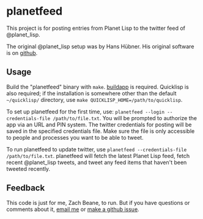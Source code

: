 # planetfeed

This project is for posting entries from Planet Lisp to the twitter
feed of @planet_lisp.

The original @planet_lisp setup was by Hans Hübner. His original
software is on [github](https://github.com/hanshuebner/planetwit).

## Usage

Build the "planetfeed" binary with `make`. [buildapp](https://github.com/xach/buildapp) is
required. Quicklisp is also required; if the installation is somewhere
other than the default `~/quicklisp/` directory, use `make
QUICKLISP_HOME=/path/to/quicklisp`. 

To set up planetfeed for the first time, use: `planetfeed --login
--credentials-file /path/to/file.txt`. You will be prompted to
authorize the app via an URL and PIN system. The twitter credentials
for posting will be saved in the specified credentials file. Make sure
the file is only accessible to people and processes you want to be
able to tweet.

To run planetfeed to update twitter, use `planetfeed
--credentials-file /path/to/file.txt`. planetfeed will fetch the
latest Planet Lisp feed, fetch recent @planet_lisp tweets, and tweet
any feed items that haven't been tweeted recently.

## Feedback

This code is just for me, Zach Beane, to run. But if you have
questions or comments about it, [email me](mailto:xach@xach.com) or
[make a github issue](https://github.com/xach/planetfeed/issues).

